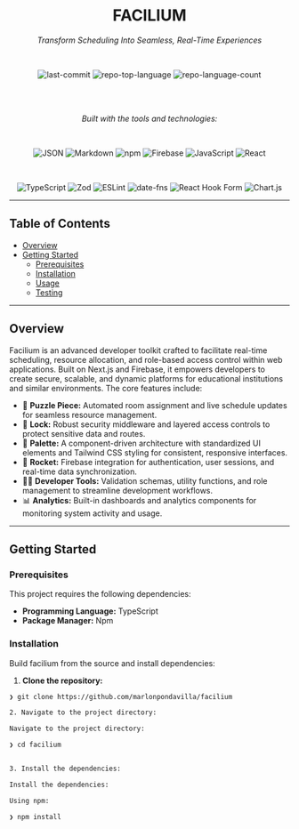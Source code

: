 <div align="center">

# FACILIUM  
*Transform Scheduling Into Seamless, Real-Time Experiences*

<br>

![last-commit](https://img.shields.io/github/last-commit/marlonpondavilla/facilium?style=flat&logo=git&logoColor=white&color=0080ff) 
![repo-top-language](https://img.shields.io/github/languages/top/marlonpondavilla/facilium?style=flat&color=0080ff) 
![repo-language-count](https://img.shields.io/github/languages/count/marlonpondavilla/facilium?style=flat&color=0080ff)

<br><br>

*Built with the tools and technologies:*

<br>

![JSON](https://img.shields.io/badge/JSON-000000.svg?style=flat&logo=JSON&logoColor=white) 
![Markdown](https://img.shields.io/badge/Markdown-000000.svg?style=flat&logo=Markdown&logoColor=white) 
![npm](https://img.shields.io/badge/npm-CB3837.svg?style=flat&logo=npm&logoColor=white) 
![Firebase](https://img.shields.io/badge/Firebase-DD2C00.svg?style=flat&logo=Firebase&logoColor=white) 
![JavaScript](https://img.shields.io/badge/JavaScript-F7DF1E.svg?style=flat&logo=JavaScript&logoColor=black) 
![React](https://img.shields.io/badge/React-61DAFB.svg?style=flat&logo=React&logoColor=black) 

<br>

![TypeScript](https://img.shields.io/badge/TypeScript-3178C6.svg?style=flat&logo=TypeScript&logoColor=white) 
![Zod](https://img.shields.io/badge/Zod-3E67B1.svg?style=flat&logo=Zod&logoColor=white) 
![ESLint](https://img.shields.io/badge/ESLint-4B32C3.svg?style=flat&logo=ESLint&logoColor=white) 
![date-fns](https://img.shields.io/badge/datefns-770C56.svg?style=flat&logo=date-fns&logoColor=white) 
![React Hook Form](https://img.shields.io/badge/React%20Hook%20Form-EC5990.svg?style=flat&logo=React-Hook-Form&logoColor=white) 
![Chart.js](https://img.shields.io/badge/Chart.js-FF6384.svg?style=flat&logo=chartdotjs&logoColor=white)

</div>

---

## Table of Contents

- [Overview](#overview)  
- [Getting Started](#getting-started)  
  - [Prerequisites](#prerequisites)  
  - [Installation](#installation)  
  - [Usage](#usage)  
  - [Testing](#testing)  

---

## Overview

Facilium is an advanced developer toolkit crafted to facilitate real-time scheduling, resource allocation, and role-based access control within web applications. Built on Next.js and Firebase, it empowers developers to create secure, scalable, and dynamic platforms for educational institutions and similar environments. The core features include:

- 🧩 **Puzzle Piece:** Automated room assignment and live schedule updates for seamless resource management.  
- 🔐 **Lock:** Robust security middleware and layered access controls to protect sensitive data and routes.  
- 🎨 **Palette:** A component-driven architecture with standardized UI elements and Tailwind CSS styling for consistent, responsive interfaces.  
- 🚀 **Rocket:** Firebase integration for authentication, user sessions, and real-time data synchronization.  
- 🧑‍💻 **Developer Tools:** Validation schemas, utility functions, and role management to streamline development workflows.  
- 📊 **Analytics:** Built-in dashboards and analytics components for monitoring system activity and usage.

---

## Getting Started

### Prerequisites

This project requires the following dependencies:

- **Programming Language:** TypeScript  
- **Package Manager:** Npm  

### Installation

Build facilium from the source and install dependencies:

1. **Clone the repository:**

```sh
❯ git clone https://github.com/marlonpondavilla/facilium

2. Navigate to the project directory:

Navigate to the project directory:

❯ cd facilium


3. Install the dependencies:

Install the dependencies:

Using npm:

❯ npm install
